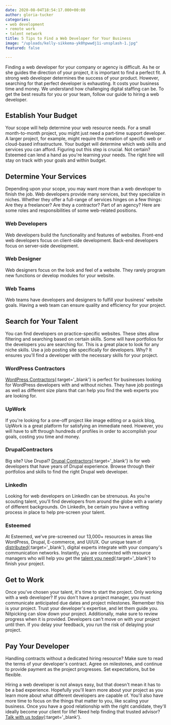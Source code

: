 ```yaml
---
date: 2020-08-04T18:54:17.000+00:00
author: gloria-tucker
categories:
- web development
- remote work
- talent network
title: 5 Tips to Find a Web Developer for Your Business
image: "/uploads/kelly-sikkema-yk0hpwwdj1i-unsplash-1.jpg"
featured: false

---
```

Finding a web developer for your company or agency is difficult. As he or she guides the direction of your project, it is important to find a perfect fit. A strong web developer determines the success of your product. However, searching for that perfect developer is exhausting. It costs your business time and money. We understand how challenging  digital staffing can be. To get the best results for you or your team, follow our guide to hiring a web developer.

## **Establish Your Budget**

Your scope will help determine your web resource needs. For a small month-to-month project, you might just need a part-time support developer. A larger project, for example, might require the creation of specific web or cloud-based infrastructure. Your budget will determine which web skills and services you can afford. Figuring out this step is crucial. Not certain? Esteemed can lend a hand as you're learning your needs. The right hire will stay on track with your goals and within budget.

## **Determine Your Services**

Depending upon your scope, you may want more than a web developer to finish the job. Web developers provide many services, but they specialize in niches. Whether they offer a full-range of services hinges on a few things: Are they a freelancer? Are they a contractor? Part of an agency? Here are some roles and responsibilities of some web-related positions.

### Web Developers

Web developers build the functionality and features of websites. Front-end web developers focus on client-side development. Back-end developers focus on server-side development.

### Web Designer

Web designers focus on the look and feel of a website. They rarely program new functions or develop modules for your website.

### Web Teams

Web teams have developers and designers to fulfill your business' website goals. Having a web team can ensure quality and efficiency for your project.

## **Search for Your Talent**

You can find developers on practice-specific websites. These sites allow filtering and searching based on certain skills. Some will have portfolios for the developers you are searching for. This is a great place to look for any niche skills. Use a job posting site specifically for developers. Why? It ensures you'll find a developer with the necessary skills for your project.

### WordPress Contractors

[WordPress Contractors](https://app.wpcontractors.com "Visit WordPress Contractors"){:target='_blank'} is perfect for businesses looking for WordPress developers with and without niches. They have job postings as well as different size plans that can help you find the web experts you are looking for.

### UpWork

If you're looking for a one-off project like image editing or a quick blog, UpWork is a great platform for satisfying an immediate need. However, you will have to sift through hundreds of profiles in order to accomplish your goals, costing you time and money.

### DrupalContractors

Big site? Use Drupal? [Drupal Contractors](https://app.drupalcontractors.com "Visit Drupal Contractors"){:target='_blank'} is for web developers that have years of Drupal experience. Browse through their portfolios and skills to find the right Drupal web developer.

### LinkedIn

Looking for web developers on LinkedIn can be strenuous. As you’re scouting talent, you'll find developers from around the globe with a variety of different backgrounds. On LinkedIn, be certain you have a vetting process in place to help pre-screen your talent.

### Esteemed

At Esteemed, we've pre-screened our 13,000+ resources in areas like WordPress, Drupal, E-commerce, and UI/UX. Our unique team of [distributed](https://esteemed.io/blog/2020/07/08/5-benefits-of-a-distributed-workforce/ "Learn more about a distributed workforce. "){:target='_blank'}, digital experts integrate with your company's communication networks. Instantly, you are connected with resource managers who will help you get the [talent you need](https://esteemed.io/blog/2020/07/25/5-reasons-why-you-should-join-a-talent-network/ "Learn more about our Talent Network!"){:target='_blank'} to finish your project.

## **Get to Work**

Once you've chosen your talent, it's time to start the project. Only working with a web developer? If you don't have a project manager, you must communicate anticipated due dates and project milestones. Remember this is your project. Trust your developer's expertise, and let them guide you. Nitpicking can  slow down your project. Additionally, make sure to review progress when it is provided. Developers can't move on with your project until then. If you delay your feedback, you run the risk of delaying your project.

## **Pay Your Developer**

Handling contracts without a dedicated hiring resource? Make sure to read the terms of your developer's contract. Agree on milestones, and continue to provide payment as the project progresses. Set expectations, but be flexible.

Hiring a web developer is not always easy, but that doesn't mean it has to be a bad experience. Hopefully you'll learn more about your project as you learn more about what different developers are capable of. You'll also have more time to focus on the things that matter to you, like scaling your business. Once you have a good relationship with the right candidate, they'll ideally become your client for life! Need help finding that trusted advisor? [Talk with us today](https://esteemed.io/sales/schedule-demo/ "Schedule a Demo!"){:target='_blank'}.